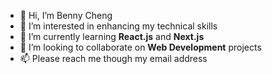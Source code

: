 - 👋 Hi, I’m Benny Cheng
- 👀 I’m interested in enhancing my technical skills
- 🌱 I’m currently learning **React.js** and **Next.js** 
- 💞️ I’m looking to collaborate on **Web Development** projects
- 📫 Please reach me though my email address

<!---
bennychengws/bennychengws is a ✨ special ✨ repository because its `README.md` (this file) appears on your GitHub profile.
You can click the Preview link to take a look at your changes.
--->

